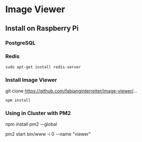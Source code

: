 # Image Viewer

## Install on Raspberry Pi

### PostgreSQL

### Redis

```
sudo apt-get install redis-server
```

### Install Image Viewer

git clone https://github.com/fabianginterreiter/image-viewer/...

```
npm install
```

### Using in Cluster with PM2

npm install pm2 --global

pm2 start bin/www -i 0 --name "viewer"

